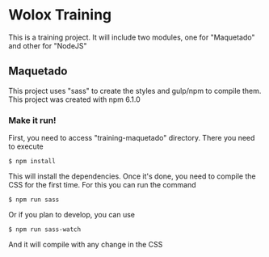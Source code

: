 # Wolox Training

This is a training project. It will include two modules, one for "Maquetado" and other for "NodeJS"

## Maquetado

This project uses "sass" to create the styles and gulp/npm to compile them.
This project was created with npm 6.1.0

### Make it run!

First, you need to access "training-maquetado" directory. There you need to execute

```
$ npm install
```

This will install the dependencies. Once it's done, you need to compile the CSS for the first time. For this you can run the command

```
$ npm run sass
``` 

Or if you plan to develop, you can use

```
$ npm run sass-watch
``` 

And  it will compile with any change in the CSS

